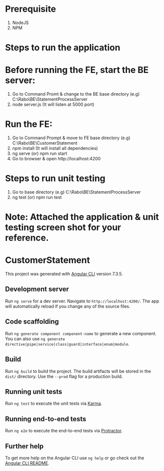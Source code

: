 # Prerequisite
1. NodeJS
2. NPM

# Steps to run the application

# Before running the FE, start the BE server:
1. Go to Command Promt & change to the BE base directory (e.g) C:\Rabo\BE\StatementProcessServer
2. node server.js (It will listen at 5000 port)

# Run the FE:
1. Go to Command Prompt & move to FE base directory (e.g) C:\Rabo\BE\CustomerStatement
2. npm install (It will install all dependencies)
3. ng serve (or) npm run start
4. Go to browser & open http://localhost:4200

# Steps to run unit testing
1. Go to base directory (e.g) C:\Rabo\BE\StatementProcessServer
2. ng test (or) npm run test


# Note: Attached the application & unit testing screen shot for your reference.



# CustomerStatement

This project was generated with [Angular CLI](https://github.com/angular/angular-cli) version 7.3.5.

## Development server

Run `ng serve` for a dev server. Navigate to `http://localhost:4200/`. The app will automatically reload if you change any of the source files.

## Code scaffolding

Run `ng generate component component-name` to generate a new component. You can also use `ng generate directive|pipe|service|class|guard|interface|enum|module`.

## Build

Run `ng build` to build the project. The build artifacts will be stored in the `dist/` directory. Use the `--prod` flag for a production build.

## Running unit tests

Run `ng test` to execute the unit tests via [Karma](https://karma-runner.github.io).

## Running end-to-end tests

Run `ng e2e` to execute the end-to-end tests via [Protractor](http://www.protractortest.org/).

## Further help

To get more help on the Angular CLI use `ng help` or go check out the [Angular CLI README](https://github.com/angular/angular-cli/blob/master/README.md).
